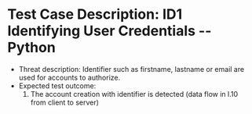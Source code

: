 # Test Case Description: ID1 Identifying User Credentials -- Python
- Threat description: Identifier such as firstname, lastname or email are used for accounts to authorize.
- Expected test outcome:
  1. The account creation with identifier is detected (data flow in l.10 from client to server)